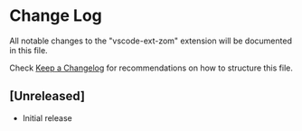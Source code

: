 # Change Log

All notable changes to the "vscode-ext-zom" extension will be documented in this file.

Check [Keep a Changelog](http://keepachangelog.com/) for recommendations on how to structure this file.

## [Unreleased]

- Initial release